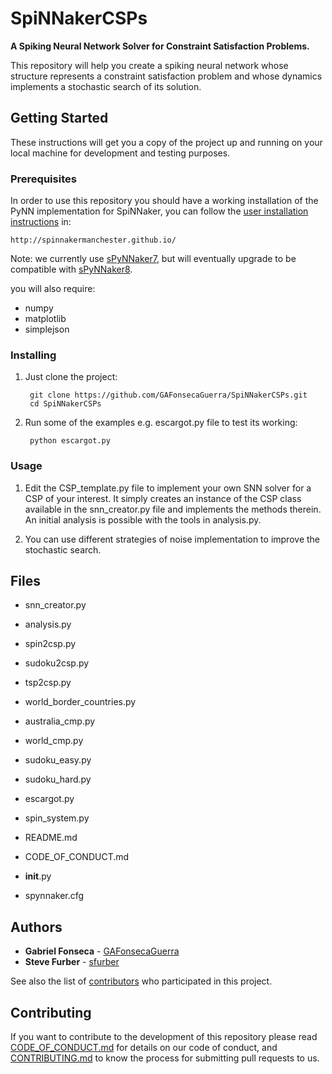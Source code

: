 # SpiNNakerCSPs

**A Spiking Neural Network Solver for Constraint Satisfaction Problems.**

This repository will help you create a spiking neural network whose structure represents a constraint satisfaction problem and whose dynamics implements a stochastic search of its solution.

## Getting Started

These instructions will get you a copy of the project up and running on your local machine for development and testing purposes. 

### Prerequisites
In order to use this repository you should have a working installation of the PyNN implementation for SpiNNaker,
you can follow the [user installation instructions](http://spinnakermanchester.github.io/) in:

```
http://spinnakermanchester.github.io/
```
Note: we currently use [sPyNNaker7](https://github.com/SpiNNakerManchester/sPyNNaker7),
but will eventually upgrade to be compatible with [sPyNNaker8](https://github.com/SpiNNakerManchester/sPyNNaker8).

you will also require:

* numpy
* matplotlib
* simplejson

### Installing
1. Just clone the project:

        git clone https://github.com/GAFonsecaGuerra/SpiNNakerCSPs.git
        cd SpiNNakerCSPs
        
2. Run some of the examples e.g. escargot.py file to test its working:

        python escargot.py
### Usage

1. Edit the CSP_template.py file to implement your own SNN solver for a CSP of your interest. It simply creates an instance of the CSP class available in the snn_creator.py file and implements the methods therein. An initial analysis is possible with the tools in analysis.py.

2. You can use different strategies of noise implementation to improve the stochastic search.

## Files

* snn_creator.py
* analysis.py

* spin2csp.py
* sudoku2csp.py     
* tsp2csp.py
* world_border_countries.py

* australia_cmp.py
* world_cmp.py
* sudoku_easy.py
* sudoku_hard.py
* escargot.py
* spin_system.py 

* README.md
* CODE_OF_CONDUCT.md
* __init__.py
* spynnaker.cfg

## Authors

* **Gabriel Fonseca**  - [GAFonsecaGuerra](https://github.com/GAFonsecaGuerra)
* **Steve Furber** -  [sfurber](https://github.com/sfurber)

See also the list of [contributors](https://github.com/GAFonsecaGuerra/SpiNNakerCSPs/graphs/contributors) who participated in this project.


## Contributing

If you want to contribute to the development of this repository please read [CODE_OF_CONDUCT.md]( https://github.com/GAFonsecaGuerra/SpiNNakerCSPs/blob/master/CODE_OF_CONDUCT.md) for details on our code of conduct, and [CONTRIBUTING.md]() to know the process for submitting pull requests to us.

